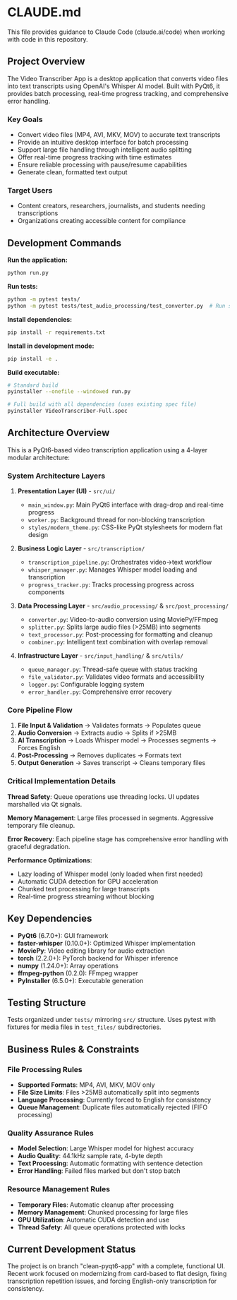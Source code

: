 # CLAUDE.md

This file provides guidance to Claude Code (claude.ai/code) when working with code in this repository.

## Project Overview

The Video Transcriber App is a desktop application that converts video files into text transcripts using OpenAI's Whisper AI model. Built with PyQt6, it provides batch processing, real-time progress tracking, and comprehensive error handling.

### Key Goals
- Convert video files (MP4, AVI, MKV, MOV) to accurate text transcripts
- Provide an intuitive desktop interface for batch processing
- Support large file handling through intelligent audio splitting
- Offer real-time progress tracking with time estimates
- Ensure reliable processing with pause/resume capabilities
- Generate clean, formatted text output

### Target Users
- Content creators, researchers, journalists, and students needing transcriptions
- Organizations creating accessible content for compliance

## Development Commands

**Run the application:**
```bash
python run.py
```

**Run tests:**
```bash
python -m pytest tests/
python -m pytest tests/test_audio_processing/test_converter.py  # Run specific test module
```

**Install dependencies:**
```bash
pip install -r requirements.txt
```

**Install in development mode:**
```bash
pip install -e .
```

**Build executable:**
```bash
# Standard build
pyinstaller --onefile --windowed run.py

# Full build with all dependencies (uses existing spec file)
pyinstaller VideoTranscriber-Full.spec
```

## Architecture Overview

This is a PyQt6-based video transcription application using a 4-layer modular architecture:

### System Architecture Layers

1. **Presentation Layer (UI)** - `src/ui/`
   - `main_window.py`: Main PyQt6 interface with drag-drop and real-time progress
   - `worker.py`: Background thread for non-blocking transcription
   - `styles/modern_theme.py`: CSS-like PyQt stylesheets for modern flat design

2. **Business Logic Layer** - `src/transcription/`
   - `transcription_pipeline.py`: Orchestrates video→text workflow
   - `whisper_manager.py`: Manages Whisper model loading and transcription
   - `progress_tracker.py`: Tracks processing progress across components

3. **Data Processing Layer** - `src/audio_processing/` & `src/post_processing/`
   - `converter.py`: Video-to-audio conversion using MoviePy/FFmpeg
   - `splitter.py`: Splits large audio files (>25MB) into segments
   - `text_processor.py`: Post-processing for formatting and cleanup
   - `combiner.py`: Intelligent text combination with overlap removal

4. **Infrastructure Layer** - `src/input_handling/` & `src/utils/`
   - `queue_manager.py`: Thread-safe queue with status tracking
   - `file_validator.py`: Validates video formats and accessibility
   - `logger.py`: Configurable logging system
   - `error_handler.py`: Comprehensive error recovery

### Core Pipeline Flow
1. **File Input & Validation** → Validates formats → Populates queue
2. **Audio Conversion** → Extracts audio → Splits if >25MB
3. **AI Transcription** → Loads Whisper model → Processes segments → Forces English
4. **Post-Processing** → Removes duplicates → Formats text
5. **Output Generation** → Saves transcript → Cleans temporary files

### Critical Implementation Details

**Thread Safety**: Queue operations use threading locks. UI updates marshalled via Qt signals.

**Memory Management**: Large files processed in segments. Aggressive temporary file cleanup.

**Error Recovery**: Each pipeline stage has comprehensive error handling with graceful degradation.

**Performance Optimizations**:
- Lazy loading of Whisper model (only loaded when first needed)
- Automatic CUDA detection for GPU acceleration
- Chunked text processing for large transcripts
- Real-time progress streaming without blocking

## Key Dependencies

- **PyQt6** (6.7.0+): GUI framework
- **faster-whisper** (0.10.0+): Optimized Whisper implementation  
- **MoviePy**: Video editing library for audio extraction
- **torch** (2.2.0+): PyTorch backend for Whisper inference
- **numpy** (1.24.0+): Array operations
- **ffmpeg-python** (0.2.0): FFmpeg wrapper
- **PyInstaller** (6.5.0+): Executable generation

## Testing Structure

Tests organized under `tests/` mirroring `src/` structure. Uses pytest with fixtures for media files in `test_files/` subdirectories.

## Business Rules & Constraints

### File Processing Rules
- **Supported Formats**: MP4, AVI, MKV, MOV only
- **File Size Limits**: Files >25MB automatically split into segments
- **Language Processing**: Currently forced to English for consistency
- **Queue Management**: Duplicate files automatically rejected (FIFO processing)

### Quality Assurance Rules
- **Model Selection**: Large Whisper model for highest accuracy
- **Audio Quality**: 44.1kHz sample rate, 4-byte depth
- **Text Processing**: Automatic formatting with sentence detection
- **Error Handling**: Failed files marked but don't stop batch

### Resource Management Rules
- **Temporary Files**: Automatic cleanup after processing
- **Memory Management**: Chunked processing for large files
- **GPU Utilization**: Automatic CUDA detection and use
- **Thread Safety**: All queue operations protected with locks

## Current Development Status

The project is on branch "clean-pyqt6-app" with a complete, functional UI. Recent work focused on modernizing from card-based to flat design, fixing transcription repetition issues, and forcing English-only transcription for consistency.